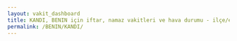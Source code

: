 ```yaml
---
layout: vakit_dashboard
title: KANDI, BENIN için iftar, namaz vakitleri ve hava durumu - ilçe/eyalet seç
permalink: /BENIN/KANDI/
---
```


<script type="text/javascript">
  var GLOBAL_COUNTRY = 'BENIN';
  var GLOBAL_CITY = 'KANDI';
  var GLOBAL_STATE = '';
  var lat = 72;
  var lon = 21;
</script>
